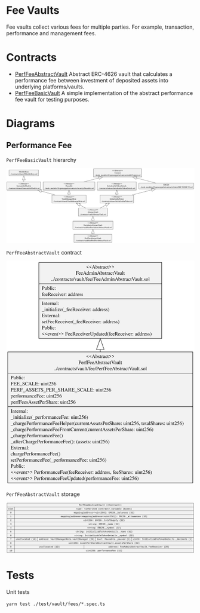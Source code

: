 # Fee Vaults

Fee vaults collect various fees for multiple parties. For example, transaction, performance and management fees.

# Contracts

-   [PerfFeeAbstractVault](./PerfFeeAbstractVault.sol) Abstract ERC-4626 vault that calculates a performance fee between investment of deposited assets into underlying platforms/vaults.
-   [PerfFeeBasicVault](./PerfFeeBasicVault.sol) A simple implementation of the abstract performance fee vault for testing purposes.

# Diagrams

## Performance Fee

`PerfFeeBasicVault` hierarchy

![Performance Fee Basic Vault Hierarchy](../../../docs/PerfFeeAbstractVaultHierarchy.svg)

`PerfFeeAbstractVault` contract

![Performance Fee Abstract Vault](../../../docs/PerfFeeAbstractVault.svg)

`PerfFeeAbstractVault` storage

![Performance Fee Abstract Vault Storage](../../../docs/PerfFeeAbstractVaultStorage.svg)

# Tests

Unit tests

`yarn test ./test/vault/fees/*.spec.ts`
